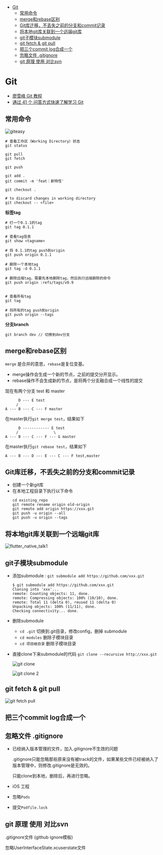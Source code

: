 - [Git](#git)
  - [常用命令](#%e5%b8%b8%e7%94%a8%e5%91%bd%e4%bb%a4)
  - [merge和rebase区别](#merge%e5%92%8crebase%e5%8c%ba%e5%88%ab)
  - [Git库迁移，不丢失之前的分支和commit记录](#git%e5%ba%93%e8%bf%81%e7%a7%bb%e4%b8%8d%e4%b8%a2%e5%a4%b1%e4%b9%8b%e5%89%8d%e7%9a%84%e5%88%86%e6%94%af%e5%92%8ccommit%e8%ae%b0%e5%bd%95)
  - [将本地git库关联到一个远端git库](#%e5%b0%86%e6%9c%ac%e5%9c%b0git%e5%ba%93%e5%85%b3%e8%81%94%e5%88%b0%e4%b8%80%e4%b8%aa%e8%bf%9c%e7%ab%afgit%e5%ba%93)
  - [git子模块submodule](#git%e5%ad%90%e6%a8%a1%e5%9d%97submodule)
  - [git fetch & git pull](#git-fetch--git-pull)
  - [把三个commit log合成一个](#%e6%8a%8a%e4%b8%89%e4%b8%aacommit-log%e5%90%88%e6%88%90%e4%b8%80%e4%b8%aa)
  - [忽略文件 .gitignore](#%e5%bf%bd%e7%95%a5%e6%96%87%e4%bb%b6-gitignore)
  - [git 原理 使用 对比svn](#git-%e5%8e%9f%e7%90%86-%e4%bd%bf%e7%94%a8-%e5%af%b9%e6%af%94svn)
# Git

+ [廖雪峰 Git 教程](https://www.liaoxuefeng.com/wiki/896043488029600)
+ [通过 41 个 问答方式快速了解学习 Git](https://juejin.im/post/5dba2249f265da4cef190484)
 
## 常用命令
 
![giteasy](../src/imgs/git/git_easy.JPG)


```shell
# 查看工作区（Working Directory）状态
git status 

git pull
git fetch

git push

git add .
git commit -m 'feat：新特性'

git checkout .

# to discard changes in working directory
git checkout -- <file> 
```

**标签tag**

```shell 
# 打一个0.1.1的tag
git tag 0.1.1	

# 查看tag信息
git show <tagname> 

# 将 0.1.1的tag push到origin
git push origin 0.1.1	

# 删除一个本地tag
git tag -d 0.1.1 

# 删除远端tag，需要先本地删除tag，然后执行远端删除的命令
git push origin :refs/tags/v0.9


# 查看所有tag
git tag  

# 将所有的tag push到origin
git push origin --tags 
```

**分支branch**

 ```
 git branch dev	// 切换到dev分支
 ```

## merge和rebase区别

`merge` 是合并的意思，`rebase`是复位变基。

+ merge操作会生成一个新的节点，之前的提交分开显示。
+ rebase操作不会生成新的节点，是将两个分支融合成一个线性的提交


 现在有两个分支 test 和 master

 ```
 	   D --- E test
 	  /
 A --- B --- C --- F master
 ```

 在master执行`git merge test`，结果如下

 ```
  	   D ------------ E test
 	  /				   \
 A --- B --- C --- F --- G master
 ```

 在master执行`git rebase test`，结果如下

 ```
 A --- B --- D --- E --- C --- F test,master
 ```
  
## Git库迁移，不丢失之前的分支和commit记录

+ 创建一个新git库
+ 在本地工程目录下执行以下命令
  ```shell
  cd existing_repo
  git remote rename origin old-origin
  git remote add origin https://xxx.git
  git push -u origin --all
  git push -u origin --tags
  ``` 

## 将本地git库关联到一个远端git库

![flutter_native_talk1](../src/imgs/git/git_remote_link.png)

## git子模块submodule
 
- 添加submodule : `git submodule add https://github.com/xxx.git`

    ```shell
    $ git submodule add https://github.com/xxx.git
    Cloning into 'xxx'...
    remote: Counting objects: 11, done.
    remote: Compressing objects: 100% (10/10), done.
    remote: Total 11 (delta 0), reused 11 (delta 0)
    Unpacking objects: 100% (11/11), done.
    Checking connectivity... done.
    ```
- 删除submodule
  - `cd .git` 切换到.git目录，修改config，删掉 submodule
  - `cd modules` 删除子模块目录
  - `cd 项目根目录` 删除子模块目录

- 直接clone下来submodule的代码 `git clone --recursive http://xxx.git`

  ![git clone](../src/imgs/git/gitclone.png)

  ![git clone 2](../src/imgs/git/gitclone2.png)

## git fetch & git pull

![git fetch pull](../src/imgs/git/gitpull_fetch.png)

## 把三个commit log合成一个

<!-- git rebase , git cherry-pick, git reset --> 

## 忽略文件 .gitignore

- 已经纳入版本管理的文件，加入.gitignore不生效的问题
  
  .gitignore只能忽略那些原来没有被track的文件，如果某些文件已经被纳入了版本管理中，则修改.gitignore是无效的。

  只能clone到本地，删除后，再进行忽略。
  
- iOS 工程
 - 忽略`Pods`
 - 提交`Podfile.lock`
 
## git 原理 使用 对比svn

.gitignore文件 (github ignore模板)

忽略UserInterfaceState.xcuserstate文件
 
 